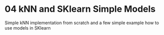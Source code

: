 # 04 kNN and SKlearn Simple Models

Simple kNN implementation from scratch and a few simple example how to use models in SKlearn
